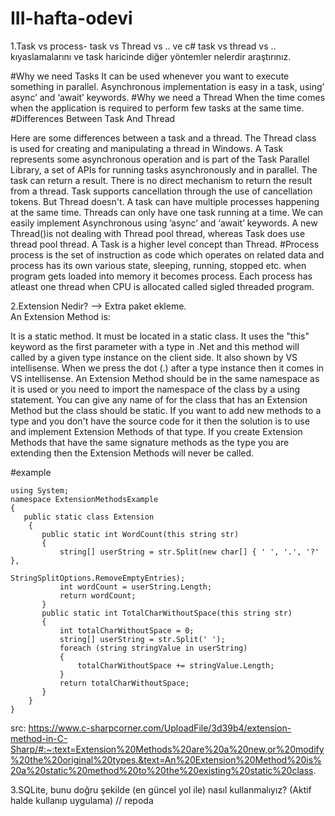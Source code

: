 # III-hafta-odevi


1.Task vs process- task vs Thread vs .. ve c# task vs thread vs .. kıyaslamalarını ve task haricinde diğer yöntemler nelerdir araştırınız.

#Why we need Tasks
It can be used whenever you want to execute something in parallel. Asynchronous implementation is easy in a task, using’ async’ and ‘await’ keywords.
#Why we need a Thread
When the time comes when the application is required to perform few tasks at the same time.
#Differences Between Task And Thread
 
Here are some differences between a task and a thread.
The Thread class is used for creating and manipulating a thread in Windows. A Task represents some asynchronous operation and is part of the Task Parallel Library, a set of APIs for running tasks asynchronously and in parallel.
The task can return a result. There is no direct mechanism to return the result from a thread.
Task supports cancellation through the use of cancellation tokens. But Thread doesn't.
A task can have multiple processes happening at the same time. Threads can only have one task running at a time.
We can easily implement Asynchronous using ’async’ and ‘await’ keywords.
A new Thread()is not dealing with Thread pool thread, whereas Task does use thread pool thread.
A Task is a higher level concept than Thread.
#Process
process is the set of instruction as code which operates on related data and process has its own various state, sleeping, running, stopped etc. when program gets loaded into memory it becomes process. Each process has atleast one thread when CPU is allocated called sigled threaded program.

2.Extension Nedir? --> Extra paket ekleme. <br/>
An Extension Method is:

It is a static method.
It must be located in a static class.
It uses the "this" keyword as the first parameter with a type in .Net and this method will called by a given type instance on the client side.
It also shown by VS intellisense. When we press the dot (.) after a type instance then it comes in VS intellisense.
An Extension Method should be in the same namespace as it is used or you need to import the namespace of the class by a using statement.
You can give any name of for the class that has an Extension Method but the class should be static.
If you want to add new methods to a type and you don't have the source code for it then the solution is to use and implement Extension Methods of that type.
If you create Extension Methods that have the same signature methods as the type you are extending then the Extension Methods will never be called. 

#example 
```
using System;  
namespace ExtensionMethodsExample  
{  
   public static class Extension  
    {  
       public static int WordCount(this string str)  
       {  
           string[] userString = str.Split(new char[] { ' ', '.', '?' },  
                                       StringSplitOptions.RemoveEmptyEntries);  
           int wordCount = userString.Length;  
           return wordCount;  
       }   
       public static int TotalCharWithoutSpace(this string str)  
       {  
           int totalCharWithoutSpace = 0;  
           string[] userString = str.Split(' ');  
           foreach (string stringValue in userString)  
           {  
               totalCharWithoutSpace += stringValue.Length;  
           }  
           return totalCharWithoutSpace;  
       }  
    }  
}   
``` 
src: https://www.c-sharpcorner.com/UploadFile/3d39b4/extension-method-in-C-Sharp/#:~:text=Extension%20Methods%20are%20a%20new,or%20modify%20the%20original%20types.&text=An%20Extension%20Method%20is%20a%20static%20method%20to%20the%20existing%20static%20class.

3.SQLite, bunu doğru şekilde (en güncel yol ile) nasıl kullanmalıyız? (Aktif halde kullanıp uygulama) // repoda

